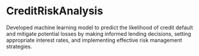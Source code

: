 # CreditRiskAnalysis
Developed machine learning model to predict the likelihood of credit default and mitigate potential losses by making informed lending decisions, setting appropriate interest rates, and implementing effective risk management strategies.
